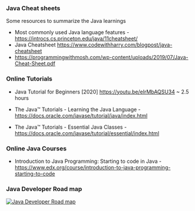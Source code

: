 ### Java Cheat sheets 

Some resources to summarize the Java learnings

* Most commonly used Java language features - https://introcs.cs.princeton.edu/java/11cheatsheet/ 
* Java Cheatsheet https://www.codewithharry.com/blogpost/java-cheatsheet
* https://programmingwithmosh.com/wp-content/uploads/2019/07/Java-Cheat-Sheet.pdf

### Online Tutorials
* Java Tutorial for Beginners [2020] https://youtu.be/eIrMbAQSU34 ~ 2.5 hours

* The Java™ Tutorials - Learning the Java Language - https://docs.oracle.com/javase/tutorial/java/index.html

* The Java™ Tutorials - Essential Java Classes - https://docs.oracle.com/javase/tutorial/essential/index.html 

### Online Java Courses
* Introduction to Java Programming: Starting to code in Java - https://www.edx.org/course/introduction-to-java-programming-starting-to-code 


### Java Developer Road map
[![Java Developer Road map](https://roadmap.sh/roadmaps/java.png)](https://roadmap.sh/java)